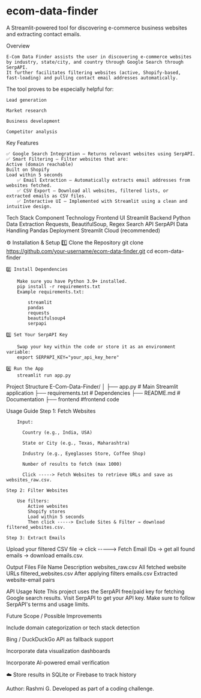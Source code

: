 # ecom-data-finder
A Streamlit-powered tool for discovering e-commerce business websites and extracting contact emails.

Overview

    E-Com Data Finder assists the user in discovering e-commerce websites by industry, state/city, and country through Google Search through SerpAPI.
    It further facilitates filtering websites (active, Shopify-based, fast-loading) and pulling contact email addresses automatically.

The tool proves to be especially helpful for:

    Lead generation

    Market research

    Business development

    Competitor analysis

Key Features

    ✅ Google Search Integration – Returns relevant websites using SerpAPI.
    ✅ Smart Filtering – Filter websites that are:
    Active (domain reachable)
    Built on Shopify
    Load within 5 seconds
        ✅ Email Extraction – Automatically extracts email addresses from websites fetched.
        ✅ CSV Export – Download all websites, filtered lists, or extracted emails as CSV files.
        ✅ Interactive UI – Implemented with Streamlit using a clean and intuitive design.

Tech Stack
    Component	Technology
    Frontend UI	Streamlit
    Backend	Python
    Data Extraction	Requests, BeautifulSoup, Regex
    Search API	SerpAPI
    Data Handling	Pandas
    Deployment	Streamlit Cloud (recommended)

⚙️ Installation & Setup
    1️⃣ Clone the Repository
        git clone https://github.com/your-username/ecom-data-finder.git
        cd ecom-data-finder

    2️⃣ Install Dependencies

        Make sure you have Python 3.9+ installed.
        pip install -r requirements.txt
        Example requirements.txt:

            streamlit
            pandas
            requests
            beautifulsoup4
            serpapi

    3️⃣ Set Your SerpAPI Key

        Swap your key within the code or store it as an environment variable:
        export SERPAPI_KEY="your_api_key_here"

    4️⃣ Run the App
        streamlit run app.py

Project Structure
    E-Com-Data-Finder/
    │
    ├── app.py                     # Main Streamlit application
    ├── requirements.txt           # Dependencies
    ├── README.md                  # Documentation
    ├── frontend                   #frontend code  

Usage Guide
    Step 1: Fetch Websites

        Input:

          Country (e.g., India, USA)

          State or City (e.g., Texas, Maharashtra)

          Industry (e.g., Eyeglasses Store, Coffee Shop)

          Number of results to fetch (max 1000)

          Click -----> Fetch Websites to retrieve URLs and save as websites_raw.csv.

    Step 2: Filter Websites

        Use filters:
            Active websites
            Shopify stores
            Load within 5 seconds
            Then click -----> Exclude Sites & Filter → download filtered_websites.csv.

    Step 3: Extract Emails

Upload your filtered CSV file → click -----> Fetch Email IDs → get all found emails → download emails.csv.

Output Files
    File Name	Description
    websites_raw.csv	All fetched website URLs
    filtered_websites.csv	After applying filters
    emails.csv	Extracted website-email pairs

API Usage Note
    This project uses the SerpAPI free/paid key for fetching Google search results.
    Visit SerpAPI
    to get your API key.
    Make sure to follow SerpAPI's terms and usage limits.

Future Scope / Possible Improvements

   Include domain categorization or tech stack detection

   Bing / DuckDuckGo API as fallback support

   Incorporate data visualization dashboards

   Incorporate AI-powered email verification

☁️ Store results in SQLite or Firebase to track history

   Author:
    Rashmi G.
    Developed as part of a coding challenge.
